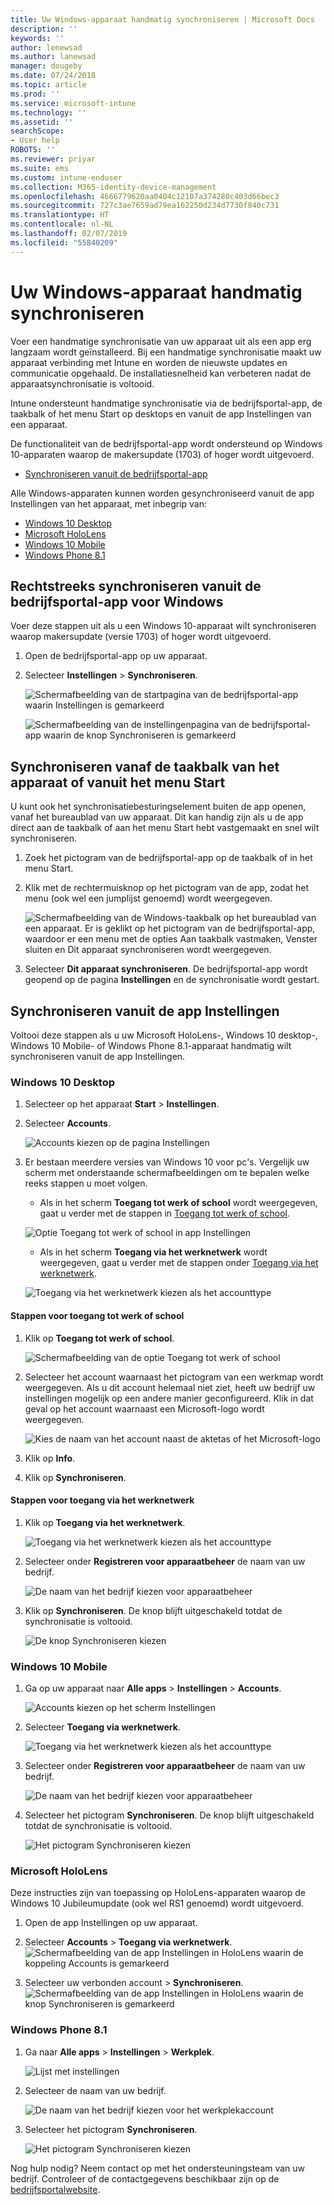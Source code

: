 ```yaml
---
title: Uw Windows-apparaat handmatig synchroniseren | Microsoft Docs
description: ''
keywords: ''
author: lenewsad
ms.author: lanewsad
manager: dougeby
ms.date: 07/24/2018
ms.topic: article
ms.prod: ''
ms.service: microsoft-intune
ms.technology: ''
ms.assetid: ''
searchScope:
- User help
ROBOTS: ''
ms.reviewer: priyar
ms.suite: ems
ms.custom: intune-enduser
ms.collection: M365-identity-device-management
ms.openlocfilehash: 4666779620aa0404c12107a374280c403d66bec3
ms.sourcegitcommit: 727c3ae7659ad79ea162250d234d7730f840c731
ms.translationtype: HT
ms.contentlocale: nl-NL
ms.lasthandoff: 02/07/2019
ms.locfileid: "55840209"
---
```

# <a name="sync-your-windows-device-manually"></a>Uw Windows-apparaat handmatig synchroniseren

Voer een handmatige synchronisatie van uw apparaat uit als een app erg langzaam wordt geïnstalleerd. Bij een handmatige synchronisatie maakt uw apparaat verbinding met Intune en worden de nieuwste updates en communicatie opgehaald. De installatiesnelheid kan verbeteren nadat de apparaatsynchronisatie is voltooid.

Intune ondersteunt handmatige synchronisatie via de bedrijfsportal-app, de taakbalk of het menu Start op desktops en vanuit de app Instellingen van een apparaat. 

De functionaliteit van de bedrijfsportal-app wordt ondersteund op Windows 10-apparaten waarop de makersupdate (1703) of hoger wordt uitgevoerd. 
* [Synchroniseren vanuit de bedrijfsportal-app](#Sync-from-Company-Portal-app-for-Windows)  

Alle Windows-apparaten kunnen worden gesynchroniseerd vanuit de app Instellingen van het apparaat, met inbegrip van:

* [Windows 10 Desktop](#windows-10-desktop)  
* [Microsoft HoloLens](#microsoft-hololens)   
* [Windows 10 Mobile](#windows-10-mobile)  
* [Windows Phone 8.1](#windows-phone-81)    

## <a name="sync-directly-from-company-portal-app-for-windows"></a>Rechtstreeks synchroniseren vanuit de bedrijfsportal-app voor Windows
Voer deze stappen uit als u een Windows 10-apparaat wilt synchroniseren waarop makersupdate (versie 1703) of hoger wordt uitgevoerd.

1.  Open de bedrijfsportal-app op uw apparaat.

2.  Selecteer **Instellingen** > **Synchroniseren**.

    ![Schermafbeelding van de startpagina van de bedrijfsportal-app waarin Instellingen is gemarkeerd](./media/RS1_homePage_settings_04.png)  
    
    ![Schermafbeelding van de instellingenpagina van de bedrijfsportal-app waarin de knop Synchroniseren is gemarkeerd](./media/RS1_settingspage_sync05.png)  

## <a name="sync-from-device-taskbar-or-start-menu"></a>Synchroniseren vanaf de taakbalk van het apparaat of vanuit het menu Start   

U kunt ook het synchronisatiebesturingselement buiten de app openen, vanaf het bureaublad van uw apparaat. Dit kan handig zijn als u de app direct aan de taakbalk of aan het menu Start hebt vastgemaakt en snel wilt synchroniseren.  

1. Zoek het pictogram van de bedrijfsportal-app op de taakbalk of in het menu Start.  
2. Klik met de rechtermuisknop op het pictogram van de app, zodat het menu (ook wel een jumplijst genoemd) wordt weergegeven.  

    ![Schermafbeelding van de Windows-taakbalk op het bureaublad van een apparaat. Er is geklikt op het pictogram van de bedrijfsportal-app, waardoor er een menu met de opties Aan taakbalk vastmaken, Venster sluiten en Dit apparaat synchroniseren wordt weergegeven.](./media/sync-device-from-start-menu-1807.png)  

3. Selecteer **Dit apparaat synchroniseren**. De bedrijfsportal-app wordt geopend op de pagina **Instellingen** en de synchronisatie wordt gestart.  

## <a name="sync-from-settings-app"></a>Synchroniseren vanuit de app Instellingen 
Voltooi deze stappen als u uw Microsoft HoloLens-, Windows 10 desktop-, Windows 10 Mobile- of Windows Phone 8.1-apparaat handmatig wilt synchroniseren vanuit de app Instellingen.  

### <a name="windows-10-desktop"></a>Windows 10 Desktop
1. Selecteer op het apparaat **Start** > **Instellingen**.

2. Selecteer **Accounts**.

    ![Accounts kiezen op de pagina Instellingen](./media/win10pc-sync-2-settings-accounts.png)  

3. Er bestaan meerdere versies van Windows 10 voor pc's. Vergelijk uw scherm met onderstaande schermafbeeldingen om te bepalen welke reeks stappen u moet volgen. 

    * Als in het scherm **Toegang tot werk of school** wordt weergegeven, gaat u verder met de stappen in [Toegang tot werk of school](#access-work-or-school).

    ![Optie Toegang tot werk of school in app Instellingen](./media/w10-enroll-rs1-connect-to-work-or-school.png)  

    * Als in het scherm **Toegang via het werknetwerk** wordt weergegeven, gaat u verder met de stappen onder [Toegang via het werknetwerk](#work-access).  

    ![Toegang via het werknetwerk kiezen als het accounttype](./media/win10pc-sync-3-work-access.png)

#### <a name="access-work-or-school-steps"></a>Stappen voor toegang tot werk of school

1. Klik op **Toegang tot werk of school**.

    ![Schermafbeelding van de optie Toegang tot werk of school](./media/w10-enroll-rs1-connect-to-work-or-school.png)  

2. Selecteer het account waarnaast het pictogram van een werkmap wordt weergegeven. Als u dit account helemaal niet ziet, heeft uw bedrijf uw instellingen mogelijk op een andere manier geconfigureerd. Klik in dat geval op het account waarnaast een Microsoft-logo wordt weergegeven.

     ![Kies de naam van het account naast de aktetas of het Microsoft-logo](./media/win10pc-rs1-sync-info-button.png)

3. Klik op **Info**. 

4. Klik op **Synchroniseren**. 

#### <a name="work-access-steps"></a>Stappen voor toegang via het werknetwerk

1.  Klik op **Toegang via het werknetwerk**.

    ![Toegang via het werknetwerk kiezen als het accounttype](./media/win10pc-sync-3-work-access.png)

2. Selecteer onder **Registreren voor apparaatbeheer** de naam van uw bedrijf.

    ![De naam van het bedrijf kiezen voor apparaatbeheer](./media/win10pc-sync-4-tap-com-name.png)

3. Klik op **Synchroniseren**. De knop blijft uitgeschakeld totdat de synchronisatie is voltooid.

    ![De knop Synchroniseren kiezen](./media/win10pc-sync-5-tap-sync.png)  


### <a name="windows-10-mobile"></a>Windows 10 Mobile

   1. Ga op uw apparaat naar **Alle apps** > **Instellingen** > **Accounts**.

       ![Accounts kiezen op het scherm Instellingen](./media/win10m-sync-1-settings-accounts.png)

   2. Selecteer **Toegang via werknetwerk**.

       ![Toegang via het werknetwerk kiezen als het accounttype](./media/win10m-sync-2-work-access.png)

   3. Selecteer onder **Registreren voor apparaatbeheer** de naam van uw bedrijf.

       ![De naam van het bedrijf kiezen voor apparaatbeheer](./media/win10m-sync-3-tap-comp-name.png)

   4. Selecteer het pictogram **Synchroniseren**. De knop blijft uitgeschakeld totdat de synchronisatie is voltooid.

       ![Het pictogram Synchroniseren kiezen](./media/win10m-sync-4-tap-sync.png)  
### <a name="microsoft-hololens"></a>Microsoft HoloLens  
Deze instructies zijn van toepassing op HoloLens-apparaten waarop de Windows 10 Jubileumupdate (ook wel RS1 genoemd) wordt uitgevoerd. 
1.  Open de app Instellingen op uw apparaat.  

2.  Selecteer **Accounts** > **Toegang via werknetwerk**.  
    ![Schermafbeelding van de app Instellingen in HoloLens waarin de koppeling Accounts is gemarkeerd](./media/RS1_holoLens_SettingsRS1_Accounts_06.png)  

3.  Selecteer uw verbonden account > **Synchroniseren**. ![Schermafbeelding van de app Instellingen in HoloLens waarin de knop Synchroniseren is gemarkeerd](./media/RS1_holoLens_SyncRS1_Sync_08.png)  

### <a name="windows-phone-81"></a>Windows Phone 8.1

1. Ga naar **Alle apps** > **Instellingen** > **Werkplek**.

    ![Lijst met instellingen](./media/wp81-1-sync-settings-workplace.png)

2. Selecteer de naam van uw bedrijf.

    ![De naam van het bedrijf kiezen voor het werkplekaccount](./media/wp81-2-sync-tap-compname.png)

3. Selecteer het pictogram **Synchroniseren**.

    ![Het pictogram Synchroniseren kiezen](./media/wp81-3-sync-tap-sync-button.png)

Nog hulp nodig? Neem contact op met het ondersteuningsteam van uw bedrijf. Controleer of de contactgegevens beschikbaar zijn op de [bedrijfsportalwebsite](https://go.microsoft.com/fwlink/?linkid=2010980).
